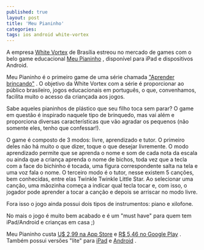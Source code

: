 ```yaml
---
published: true
layout: post
title: 'Meu Pianinho'
categories: 
tags: ios android white-vortex
---
```

A empresa <a href="http://whitevortex.com" target="_blank">White Vortex</a>
 de Brasília estreou no mercado de games com o belo game educacional <a href="http://whitevortex.com/pt/lista-jogos/jogos/73-aprender-brincando-meu-pianinho" target="_blank">Meu Pianinho</a>
, disponível para iPad e dispositivos Android.

Meu Pianinho é o primeiro game de uma série chamada <a href="http://whitevortex.com/pt/lista-jogos" target="_blank">"Aprender brincando"</a>
. O objetivo da White Vortex com a série é proporcionar ao público brasileiro, jogos educacionais em português, o que, convenhamos, facilita muito o acesso da criançada aos jogos.




Sabe aqueles pianinhos de plástico que seu filho toca sem parar? O game em questão é inspirado naquele tipo de brinquedo, mas vai além e proporciona diversas características que vão agradar os pequenos (não somente eles, tenho que confessar!).




O game é composto de 3 modos: livre, aprendizado e tutor. O primeiro deles não há muito o que dizer, toque o que desejar livremente. O modo aprendizado permite que se aprenda o nome e som de cada nota da escala ou ainda que a criança aprenda o nome de bichos, toda vez que a tecla com a face do bichinho é tocada, uma figura correspondente salta na tela e uma voz fala o nome. O terceiro modo é o tutor, nesse existem 5 canções, bem conhecidas, entre elas Twinkle Twinkle Little Star. Ao selecionar uma canção, uma mãozinha começa a indicar qual tecla tocar e, com isso, o jogador pode aprender a tocar a canção e depois se arriscar no modo livre.

Fora isso o jogo ainda possui dois tipos de instrumentos: piano e xilofone.




No mais o jogo é muito bem acabado e é um "must have" para quem tem iPad/Android e crianças em casa ;)

Meu Pianinho custa <a href="http://itunes.apple.com/br/app/learn-by-playing-my-little/id469469313" target="_blank">U$ 2,99 na App Store</a>
 e <a href="https://market.android.com/details?id=br.com.whitevortex.mylittlepiano" target="_blank">R$ 5,46 no Google Play</a>
. Também possui versões "lite" para <a href="http://itunes.apple.com/br/app/learn-by-playing-my-little/id490506052" target="_blank">iPad</a>
 e <a href="https://market.android.com/details?id=br.com.whitevortex.mylittlepianolite" target="_blank">Android</a>
.